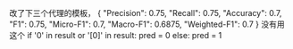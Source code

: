 改了下三个代理的模板，
{
    "Precision": 0.75,
    "Recall": 0.75,
    "Accuracy": 0.7,
    "F1": 0.75,
    "Micro-F1": 0.7,
    "Macro-F1": 0.6875,
    "Weighted-F1": 0.7
}
没有用这个            if '0' in result or '[0]' in result:
                pred = 0
            else:
                pred = 1
